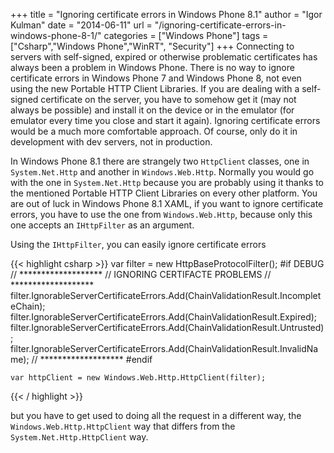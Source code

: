 +++
title = "Ignoring certificate errors in Windows Phone 8.1"
author = "Igor Kulman"
date = "2014-06-11"
url = "/ignoring-certificate-errors-in-windows-phone-8-1/"
categories = ["Windows Phone"]
tags = ["Csharp","Windows Phone","WinRT", "Security"]
+++
Connecting to servers with self-signed, expired or otherwise problematic certificates has always been a problem in Windows Phone. There is no way to ignore certificate errors in Windows Phone 7 and Windows Phone 8, not even using the new Portable HTTP Client Libraries. If you are dealing with a self-signed certificate on the server, you have to somehow get it (may not always be possible) and install it on the device or in the emulator (for emulator every time you close and start it again). Ignoring certificate errors would be a much more comfortable approach. Of course, only do it in development with dev servers, not in production.

In Windows Phone 8.1 there are strangely two `HttpClient` classes, one in `System.Net.Http` and another in `Windows.Web.Http`. Normally you would go with the one in `System.Net.Http` because you are probably using it thanks to the mentioned Portable HTTP Client Libraries on every other platform. You are out of luck in Windows Phone 8.1 XAML, if you want to ignore certificate errors, you have to use the one from `Windows.Web.Http`, because only this one accepts an `IHttpFilter` as an argument.

<!--more-->

Using the `IHttpFilter`, you can easily ignore certificate errors

{{< highlight csharp >}}
    var filter = new HttpBaseProtocolFilter();
#if DEBUG
    // *******************
    // IGNORING CERTIFACTE PROBLEMS
    // *******************
    filter.IgnorableServerCertificateErrors.Add(ChainValidationResult.IncompleteChain);
    filter.IgnorableServerCertificateErrors.Add(ChainValidationResult.Expired);
    filter.IgnorableServerCertificateErrors.Add(ChainValidationResult.Untrusted);
    filter.IgnorableServerCertificateErrors.Add(ChainValidationResult.InvalidName);
    // *******************
#endif

    var httpClient = new Windows.Web.Http.HttpClient(filter);
{{< / highlight >}}

but you have to get used to doing all the request in a different way, the `Windows.Web.Http.HttpClient` way that differs from the `System.Net.Http.HttpClient` way.

